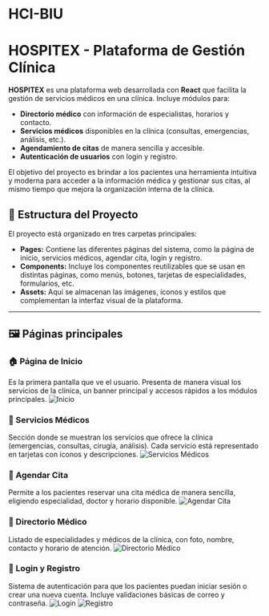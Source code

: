 # HCI-BIU
# HOSPITEX - Plataforma de Gestión Clínica

**HOSPITEX** es una plataforma web desarrollada con **React** que facilita la gestión de servicios médicos en una clínica. Incluye módulos para:

* **Directorio médico** con información de especialistas, horarios y contacto.
* **Servicios médicos** disponibles en la clínica (consultas, emergencias, análisis, etc.).
* **Agendamiento de citas** de manera sencilla y accesible.
* **Autenticación de usuarios** con login y registro.

El objetivo del proyecto es brindar a los pacientes una herramienta intuitiva y moderna para acceder a la información médica y gestionar sus citas, al mismo tiempo que mejora la organización interna de la clínica.

## 📂 Estructura del Proyecto

El proyecto está organizado en tres carpetas principales:

* **Pages:** Contiene las diferentes páginas del sistema, como la página de inicio, servicios médicos, agendar cita, login y registro.
* **Components:** Incluye los componentes reutilizables que se usan en distintas páginas, como menús, botones, tarjetas de especialidades, formularios, etc.
* **Assets:** Aquí se almacenan las imágenes, íconos y estilos que complementan la interfaz visual de la plataforma.

---

## 🖼️ Páginas principales

### 🏠 Página de Inicio

Es la primera pantalla que ve el usuario. Presenta de manera visual los servicios de la clínica, un banner principal y accesos rápidos a los módulos principales.
![Inicio](./src/assets/inicio.jpg)

### 🏥 Servicios Médicos

Sección donde se muestran los servicios que ofrece la clínica (emergencias, consultas, cirugía, análisis). Cada servicio está representado en tarjetas con íconos y descripciones.
![Servicios Médicos](./src/assets/servicios.jpg)

### 📅 Agendar Cita

Permite a los pacientes reservar una cita médica de manera sencilla, eligiendo especialidad, doctor y horario disponible.
![Agendar Cita](./src/assets/citas.jpg)

### 📖 Directorio Médico

Listado de especialidades y médicos de la clínica, con foto, nombre, contacto y horario de atención.
![Directorio Médico](./src/assets/directorio.jpg)

### 🔑 Login y Registro

Sistema de autenticación para que los pacientes puedan iniciar sesión o crear una nueva cuenta. Incluye validaciones básicas de correo y contraseña.
![Login](./src/assets/login.jpg)
![Registro](./src/assets/registro.jpg)

